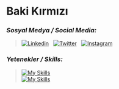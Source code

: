 # **Baki Kırmızı**

<!--
**BakiKIRMIZI/BakiKIRMIZI** is a ✨ _special_ ✨ repository because its `README.md` (this file) appears on your GitHub profile.

Here are some ideas to get you started:

- 🔭 I’m currently working on ...
- 🌱 I’m currently learning ...
- 👯 I’m looking to collaborate on ...
- 🤔 I’m looking for help with ...
- 💬 Ask me about ...
- 📫 How to reach me: ...
- 😄 Pronouns: ...
- ⚡ Fun fact: ...
-->
### _Sosyal Medya / Social Media:_
> [![Linkedin](https://skillicons.dev/icons?i=linkedin&theme=dark)](https://www.linkedin.com/in/fairytaler/) &nbsp; [![Twitter](https://skillicons.dev/icons?i=twitter&theme=dark)](https://twitter.com/bakikirmizi) &nbsp; [![Instagram](https://skillicons.dev/icons?i=instagram&theme=dark)](https://www.instagram.com/baki.krmz)

### _Yetenekler / Skills:_
> [![My Skills](https://skillicons.dev/icons?i=c,cpp,cs,py&theme=dark)](https://skillicons.dev)\
> [![My Skills](https://skillicons.dev/icons?i=cmake,qt,opencv&theme=dark)](https://skillicons.dev)


